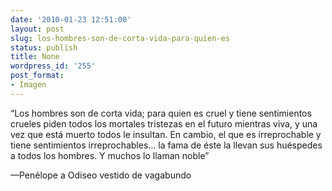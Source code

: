 ```yaml
---
date: '2010-01-23 12:51:00'
layout: post
slug: los-hombres-son-de-corta-vida-para-quien-es
status: publish
title: None
wordpress_id: '255'
post_format:
- Imagen
---
```


“Los hombres son de corta vida; para quien es cruel y tiene sentimientos crueles piden todos los mortales tristezas en el futuro mientras viva, y una vez que está muerto todos le insultan. En cambio, el que es irreprochable y tiene sentimientos irreprochables… la fama de éste la llevan sus huéspedes a todos los hombres. Y muchos lo llaman noble”


—Penélope a Odiseo vestido de vagabundo

